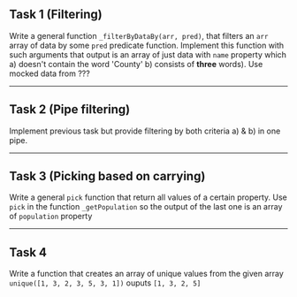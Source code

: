 ## Task 1 (Filtering)

Write a general function `_filterByDataBy(arr, pred)`, that filters an `arr` array of data by some `pred` predicate function. Implement this function with such arguments that output is an array of just data with `name` property which a) doesn't contain the word 'County' b) consists of **three** words). Use mocked data from ???

***
## Task 2 (Pipe filtering)

Implement previous task but provide filtering by both criteria a) & b) in one pipe.

***
## Task 3 (Picking based on carrying) 

Write a general `pick` function that return all values of  a certain property. Use `pick` in the function `_getPopulation` so the output of the last one is an array of `population` property

***
## Task 4 

Write a function that creates an array of unique values from the given array     
`unique([1, 3, 2, 3, 5, 3, 1])` ouputs `[1, 3, 2, 5]`
